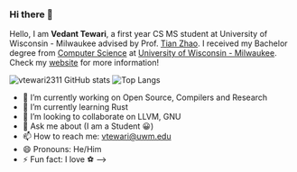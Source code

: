 ### Hi there 👋

<!-- ⚠️ My personal website is currently not available! -->

Hello, I am **Vedant Tewari**, a first year CS MS student at University of Wisconsin - Milwaukee advised by Prof. [Tian Zhao](https://uwm.edu/engineering/people/zhao-tian/). I received my Bachelor degree from [Computer Science](https://uwm.edu/engineering/departments/computer-science/) at [University of Wisconsin - Milwaukee](https://uwm.edu/). Check my [website](https://vtewari2311.github.io/vedanttewari23-github.io/) for more information!
<!-- Earlier, I just finished my one-term visit at the [University of Wisconsin - Madison](https://www.ox.ac.uk/). -->


![vtewari2311 GitHub stats](https://github-readme-stats.vercel.app/api?username=vtewari2311&show_icons=true&layout=compact&hide_border=true&count_private=true) ![Top Langs](https://github-readme-stats.vercel.app/api/top-langs/?username=vtewari2311&layout=compact&hide_border=true&count_private=true&langs_count=8&hide=jupyter%20notebook,rust,c++,c,typescript,java,makefile)

- 🔭 I’m currently working on Open Source, Compilers and Research 
- 🌱 I’m currently learning Rust
- 👯 I’m looking to collaborate on LLVM, GNU
- 💬 Ask me about (I am a Student 😀)
- 📫 How to reach me: vtewari@uwm.edu 
- 😄 Pronouns: He/Him
- ⚡ Fun fact: I love ⚽️ 
-->
